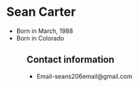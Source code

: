 

  <body>
    <h1> Sean Carter </h1>
    <ul>
    	<li> Born in March, 1988 </li>
        <li> Born in Colorado </li>
	<ul>
	
   <h2>Contact information</h2>
   <ul>
    <li>Email-seans206email@gmail.com</li>
    
  </body>
